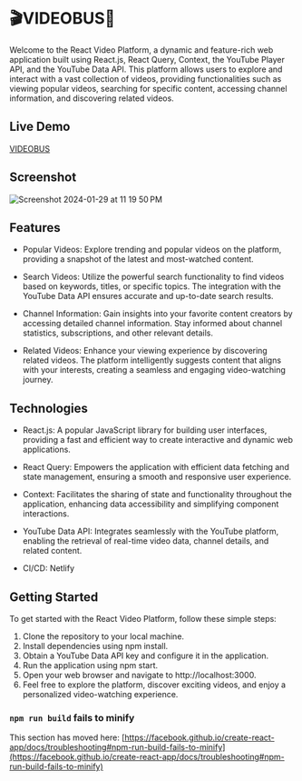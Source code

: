 # 🎬VIDEOBUS🫧

Welcome to the React Video Platform, a dynamic and feature-rich web application built using React.js, React Query, Context, the YouTube Player API, and the YouTube Data API. This platform allows users to explore and interact with a vast collection of videos, providing functionalities such as viewing popular videos, searching for specific content, accessing channel information, and discovering related videos.

## Live Demo
[VIDEOBUS](https://main--eclectic-sfogliatella-efeb5b.netlify.app/)

## Screenshot
![Screenshot 2024-01-29 at 11 19 50 PM](https://github.com/sephinejo/videobus/assets/110086543/0033469b-315a-49ee-ae9e-6e78d2abca2e)


## Features

- Popular Videos: Explore trending and popular videos on the platform, providing a snapshot of the latest and most-watched content.

- Search Videos: Utilize the powerful search functionality to find videos based on keywords, titles, or specific topics. The integration with the YouTube Data API ensures accurate and up-to-date search results.

- Channel Information: Gain insights into your favorite content creators by accessing detailed channel information. Stay informed about channel statistics, subscriptions, and other relevant details.

- Related Videos: Enhance your viewing experience by discovering related videos. The platform intelligently suggests content that aligns with your interests, creating a seamless and engaging video-watching journey.

## Technologies

- React.js: A popular JavaScript library for building user interfaces, providing a fast and efficient way to create interactive and dynamic web applications.

- React Query: Empowers the application with efficient data fetching and state management, ensuring a smooth and responsive user experience.

- Context: Facilitates the sharing of state and functionality throughout the application, enhancing data accessibility and simplifying component interactions.

- YouTube Data API: Integrates seamlessly with the YouTube platform, enabling the retrieval of real-time video data, channel details, and related content.

- CI/CD: Netlify

## Getting Started
To get started with the React Video Platform, follow these simple steps:

1. Clone the repository to your local machine.
2. Install dependencies using npm install.
3. Obtain a YouTube Data API key and configure it in the application.
4. Run the application using npm start.
5. Open your web browser and navigate to http://localhost:3000.
6. Feel free to explore the platform, discover exciting videos, and enjoy a personalized video-watching experience.

### `npm run build` fails to minify

This section has moved here: [https://facebook.github.io/create-react-app/docs/troubleshooting#npm-run-build-fails-to-minify](https://facebook.github.io/create-react-app/docs/troubleshooting#npm-run-build-fails-to-minify)
